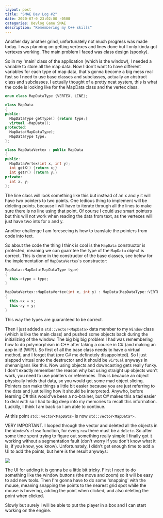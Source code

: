 ```yaml
---
layout: post
title: "SMAE Dev Log #2"
date: 2020-07-0 23:02:00 -0500
categories: Devlog Game SMAE
description: "Remembering my C++ skills"
---
```


Another day another grind, unfortunately not much progress was made today. I was planning on getting vertexes
and lines done but I only kinda got vertexes working. The main problem I faced was class design (spooky).

So in my 'main' class of the application (which is the window), I needed a variable to store all the map data.
Now I don't want to have different variables for each type of map data, that's gonna become a big mess real
fast so I need to use base classes and subclasses, actually an abstract class and subclasses. I actually
thought of a pretty neat system, this is what the code is looking like for the MapData class and the vertex
class.

```c++
enum class MapDataType {VERTEX, LINE};

class MapData
{
public:
  MapDataType getType() {return type;}
  virtual ~MapData();
protected:
  MapData(MapDataType);
  MapDataType type;
};

class MapDataVertex : public MapData
{
public:
  MapDataVertex(int x, int y);
  int getX() {return x;}
  int getY() {return y;}
private:
  int x, y;
};
```

The line class will look something like this but instead of an x and y it will have two pointers to two points. One
tedious thing to implement will be deleting points, because I will have to iterate through all the lines to make
sure there is no line using that point. Of course I could use smart pointers but this will not work when reading
the data from text, as the vertexes will just have two ints for x and y.

Another challenge I am foreseeing is how to translate the pointers from code into text.

So about the code the thing I think is cool is the ```MapData``` constructor is protected, meaning we can guarntee
the type of the ```MapData``` object is correct. This is done in the constructor of the base classes, see below
for the implementation of ```MapDataVertex```'s constructor:

```c++
MapData::MapData(MapDataType type)
{
  this->type = type;
}

MapDataVertex::MapDataVertex(int x, int y) : MapData(MapDataType::VERTEX)
{
  this->x = x;
  this->y = y;
}
```

This way the types are guaranteed to be correct.

Then I just added a ```std::vector<MapData>``` data member to my ```Window``` class (which is like the main class)
and pushed some objects back during the initializing of the window. The big big big problem I had was remembering
how to do polymorphism in C++ after taking a course in C# (and making an app in it! (WIP)). So first of all the base
class needs to have a virtual method, and I forgot that (pre C# me definetely disappointed). So I just slapped
virtual onto the destructor and it should be ```virtual``` anyways in shenanigans like this. Now using objects and
downcasting gets really funky. I don't exactly remember the reason why but using straight up objects won't work,
you need to use pointers or references. This is because an object physically holds that data, so you would get some
mad object slicing. Pointers can make things a little bit easier because you are just referring
to the data and just telling how it should be interpreted. Anywho, before learning C# this would've been a no-brainer,
but C# makes this a tad easier to deal with so I had to dig deep into my memories to recall this information. Luckilly,
I think I am back so I am able to continue.

At this point ```std::vector<MapData>``` is now ```std::vector<MapData*>```.

VERY IMPORTANT. I looped through the vector and deleted all the objects in the ```Window```'s ```close``` function, for
every ```new``` there must be a ```delete```. So after some time spent trying to figure out something really simple I
finally got it working without a segmentation fault (don't worry if you don't know what it is, if you know, you know).
Unfortunately, I didn't get enough time to add a UI to add the points, but here is the result anyways:

<img src="https://mistermjir.github.io/assets/images/smae_devlog_2_1.png">

The UI for adding it is gonna be a little bit tricky. First I need to do something like the window buttons (the move and zoom)
so it will be easy to add new tools. Then I'm gonna have to do some 'snapping' with the mouse, meaning snapping the points
to the nearest grid spot while the mouse is hovering, adding the point when clicked, and also deleting the point when clicked.

Slowly but surely I will be able to put the player in a box and I can start working on the engine.
